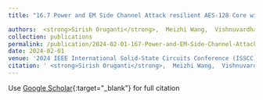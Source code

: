 ```yaml
---
title: "16.7 Power and EM Side Channel Attack resilient AES-128 Core with Round-Aligned Globally-Synchronous-Locally-Asynchronous Operation based on Tunable Replica Circuits"

authors:  <strong>Sirish Oruganti</strong>,  Meizhi Wang,  Vishnuvardhan Iyer,  Raghavan Kumar,  Sanu Mathew,  Yipeng Wang,  Mengtian Yang,  Jaydeep Kulkarni
collection: publications
permalink: /publication/2024-02-01-167-Power-and-EM-Side-Channel-Attack-resilient-AES-128-Core-with-Round-Aligned-Globally-Synchronous-Locally-Asynchronous-Operation-based-on-Tunable-Replica-Circuits
date: 2024-02-01
venue: '2024 IEEE International Solid-State Circuits Conference (ISSCC)'
citation: ' <strong>Sirish Oruganti</strong>,  Meizhi Wang,  Vishnuvardhan Iyer,  Raghavan Kumar,  Sanu Mathew,  Yipeng Wang,  Mengtian Yang,  Jaydeep Kulkarni, &quot;16.7 Power and EM Side Channel Attack resilient AES-128 Core with Round-Aligned Globally-Synchronous-Locally-Asynchronous Operation based on Tunable Replica Circuits.&quot; 2024 IEEE International Solid-State Circuits Conference (ISSCC), 2024.'
---
```

Use [Google Scholar](https://scholar.google.com/scholar?q=16.7+Power+and+EM+Side+Channel+Attack+resilient+AES+128+Core+with+Round+Aligned+Globally+Synchronous+Locally+Asynchronous+Operation+based+on+Tunable+Replica+Circuits){:target="_blank"} for full citation